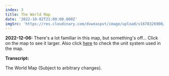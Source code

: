 ```yaml
---
index: 3
title: The World Map
date: '2022-10-02T21:00:00.000Z'
imgSrc: 'https://res.cloudinary.com/dvweaspvt/image/upload/v1670326900/3_ce2g5i.png'
---
```


**2022-12-06:** There's a lot familiar in this map, but something's off... Click on the map to see it larger. Also click [here](https://github.com/SurrealPartisan/Better-Unit-System "The Better Unit System") to check the unit system used in the map.

**Transcript:**

The World Map (Subject to arbitrary changes).
